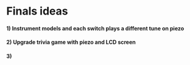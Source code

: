 # Finals ideas

#### 1) Instrument models and each switch plays a different tune on piezo

#### 2) Upgrade trivia game with piezo and LCD screen

#### 3) 
